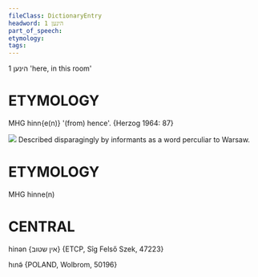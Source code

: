 ```yaml
---
fileClass: DictionaryEntry
headword: הינען 1
part_of_speech: 
etymology: 
tags: 
---
```

הינען 1
'here, in this room'

ETYMOLOGY
===========
MHG hinn{e(n)} '(from) hence'. 
{Herzog 1964: 87}

![](https://ia902902.us.archive.org/9/items/Yiddish-Dialect-Maps/Herzog3-25-BorderAreaOverfloodedOrUnapproachedByInnovations-62.jpg)
Described disparagingly by informants as a word perculiar to Warsaw.

ETYMOLOGY
===========
MHG hinne(n)

CENTRAL
========

hinən {אין שטוב} {ETCP, Sîg Felső Szek, 47223}

hɩnə̃ {POLAND, Wolbrom, 50196}